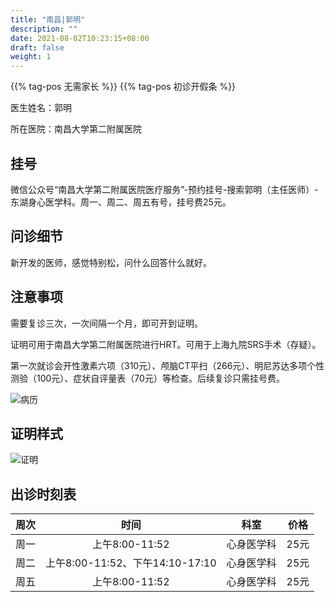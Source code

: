 ```yaml
---
title: "南昌|郭明"
description: ""
date: 2021-08-02T10:23:15+08:00
draft: false
weight: 1
---
```


{{% tag-pos 无需家长 %}} {{% tag-pos 初诊开假条 %}}

医生姓名：郭明

所在医院：南昌大学第二附属医院

## 挂号

微信公众号“南昌大学第二附属医院医疗服务”-预约挂号-搜索郭明（主任医师）-东湖身心医学科。周一、周二、周五有号，挂号费25元。

## 问诊细节

新开发的医师，感觉特别松，问什么回答什么就好。

## 注意事项

需要复诊三次，一次间隔一个月，即可开到证明。

证明可用于南昌大学第二附属医院进行HRT。可用于上海九院SRS手术（存疑）。

第一次就诊会开性激素六项（310元）、颅脑CT平扫（266元）、明尼苏达多项个性测验（100元）、症状自评量表（70元）等检查。后续复诊只需挂号费。

![病历](images/doctor/guo-ming-bl.jpg)

## 证明样式

![证明](images/doctor/guo-ming-zm.jpg)

## 出诊时刻表

| 周次 | 时间 | 科室 | 价格 |
| :---: | :---: | :---: | :---: |
| 周一 | 上午8:00-11:52 | 心身医学科 | 25元 |
| 周二 | 上午8:00-11:52、下午14:10-17:10 | 心身医学科 | 25元 |
| 周五 | 上午8:00-11:52 | 心身医学科 | 25元 |
